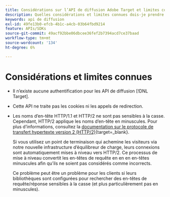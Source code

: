 ```yaml
---
title: Considérations sur l’API de diffusion Adobe Target et limites connues
description: Quelles considérations et limites connues dois-je prendre en compte lors de l’utilisation de [!UICONTROL Adobe Target Delivery API] ?
keywords: api de diffusion
exl-id: 49fe13b0-efcb-4b1c-a4cb-03b64fbd9214
feature: APIs/SDKs
source-git-commit: 49acf92bbe06dbcee36fef2b7394acd7ce37baad
workflow-type: tm+mt
source-wordcount: '134'
ht-degree: 6%

---
```


# Considérations et limites connues

* Il n’existe aucune authentification pour les API de diffusion [!DNL Target].
* Cette API ne traite pas les cookies ni les appels de redirection.
* Les noms d’en-tête HTTP/1.1 et HTTP/2 ne sont pas sensibles à la casse. Cependant, HTTP/2 applique les noms d’en-tête en minuscules. Pour plus d’informations, consultez la [documentation sur le protocole de transfert hypertexte version 2 (HTTP/2)](https://www.rfc-editor.org/rfc/rfc7540#section-8.1.2){target=_blank}.

  Si vous utilisez un point de terminaison qui achemine les visiteurs via notre nouvelle infrastructure d’équilibreur de charge, leurs connexions sont automatiquement mises à niveau vers HTTP/2. Ce processus de mise à niveau convertit les en-têtes de requête en en en en-têtes minuscules afin qu’ils ne soient pas considérés comme incorrects.

  Ce problème peut être un problème pour les clients si leurs bibliothèques sont configurées pour rechercher des en-têtes de requête/réponse sensibles à la casse (et plus particulièrement pas en minuscules).
